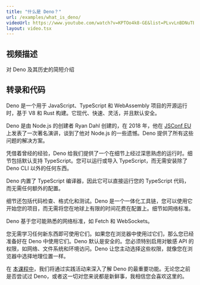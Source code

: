 ```yaml
---
title: "什么是 Deno？"
url: /examples/what_is_deno/
videoUrl: https://www.youtube.com/watch?v=KPTOo4k8-GE&list=PLvvLnBDNuTEov9EBIp3MMfHlBxaKGRWTe
layout: video.tsx
---
```


## 视频描述

对 Deno 及其历史的简短介绍

## 转录和代码

Deno 是一个用于 JavaScript、TypeScript 和 WebAssembly 项目的开源运行时，基于 V8 和 Rust 构建。它现代、快速、灵活，并且默认安全。

Deno 是由 Node.js 的创建者 Ryan Dahl 创建的，在 2018 年，他在 [JSConf EU](https://www.youtube.com/watch?v=M3BM9TB-8yA) 上发表了一次著名演讲，谈到了他对 Node.js 的一些遗憾。Deno 提供了所有这些问题的解决方案。

凭借着曾经的经验，Deno 给我们提供了一个在细节上经过深思熟虑的运行时。细节包括默认支持 TypeScript。您可以运行或导入 TypeScript，而无需安装除了 Deno CLI 以外的任何东西。

Deno 内置了 TypeScript 编译器，因此它可以直接运行您的 TypeScript 代码，而无需任何额外的配置。

细节还包括代码检查、格式化和测试。Deno 是一个一体化工具链，您可以使用它开始您的项目，而无需将您在地球上有限的时间花费在配置上。细节如网络标准。

Deno 基于您可能熟悉的网络标准，如 Fetch 和 WebSockets。

您无需学习任何新东西即可使用它们。如果您在浏览器中使用过它们，那么您已经准备好在 Deno 中使用它们。Deno 默认是安全的。您必须特别启用对敏感 API 的权限，如网络、文件系统和环境访问。Deno 让您主动选择这些权限，就像您在浏览器中选择地理位置一样。

在 [本课程中](https://www.youtube.com/watch?v=KPTOo4k8-GE&list=PLvvLnBDNuTEov9EBIp3MMfHlBxaKGRWTe)，我们将通过实践活动来深入了解 Deno 的最重要功能。无论您之前是否尝试过 Deno，或者这一切对您来说都是新鲜事，我相信您会喜欢这里的。
